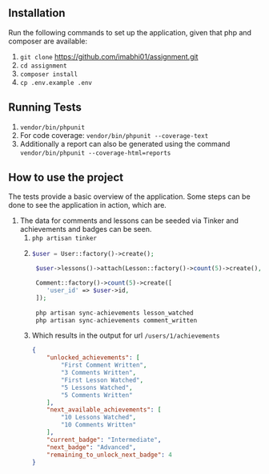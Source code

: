 ## Installation

Run the following commands to set up the application, given that php and composer are available:
1. `git clone` https://github.com/imabhi01/assignment.git
1. `cd assignment`
1. `composer install`
1. `cp .env.example .env`

## Running Tests
1. `vendor/bin/phpunit`
1. For code coverage:  `vendor/bin/phpunit --coverage-text`
1. Additionally a report can also be generated using the command `vendor/bin/phpunit --coverage-html=reports`

## How to use the project
The tests provide a basic overview of the application. Some steps can be done to see the application in action, which are.

1. The data for comments and lessons can be seeded via Tinker and achievements and badges can be seen.
    1. `php artisan tinker`
    2. ```php
       $user = User::factory()->create();

        $user->lessons()->attach(Lesson::factory()->count(5)->create(),['watched' => true]);

        Comment::factory()->count(5)->create([
           'user_id' => $user->id,
        ]);
        
        php artisan sync-achievements lesson_watched
        php artisan sync-achievements comment_written 
       
       ```
    3. Which results in the  output for url `/users/1/achievements`
        ```json
        {
            "unlocked_achievements": [
                "First Comment Written",
                "3 Comments Written",
                "First Lesson Watched",
                "5 Lessons Watched",
                "5 Comments Written"
            ],
            "next_available_achievements": [
                "10 Lessons Watched",
                "10 Comments Written"
            ],
            "current_badge": "Intermediate",
            "next_badge": "Advanced",
            "remaining_to_unlock_next_badge": 4
        } 
        ```
